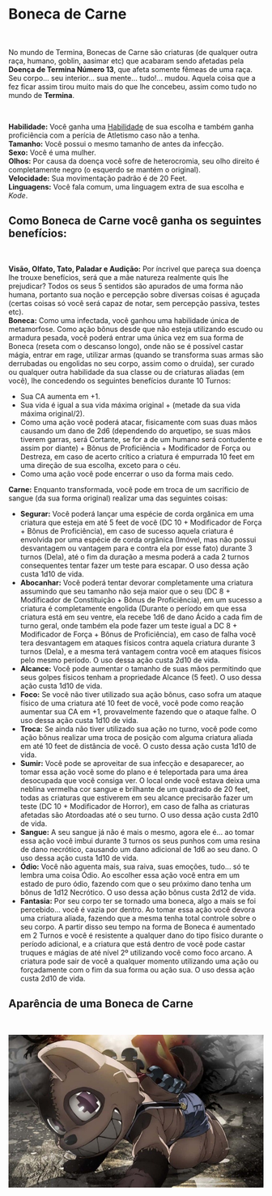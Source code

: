 # Boneca de Carne

<br>

No mundo de Termina, Bonecas de Carne são criaturas (de qualquer outra raça, humano, goblin, aasimar etc) que acabaram sendo afetadas pela **Doença de Termina Número 13**, que afeta somente fêmeas de uma raça. Seu corpo... seu interior... sua mente... tudo!... mudou. Aquela coisa que a fez ficar assim tirou muito mais do que lhe concebeu, assim como tudo no mundo de **Termina**.

<br>

**Habilidade:** Você ganha uma [Habilidade](../../../src/pages/players/feats.html) de sua escolha e também ganha proficiência com a perícia de Atletismo caso não a tenha.<br>
**Tamanho:** Você possui o mesmo tamanho de antes da infecção. <br>
**Sexo:** Você é uma mulher.<br>
**Olhos:** Por causa da doença você sofre de heterocromia, seu olho direito é completamente negro (o esquerdo se mantém o original). <br>
**Velocidade:** Sua movimentação padrão é de 20 Feet.<br>
**Linguagens:** Você fala comum, uma linguagem extra de sua escolha e *Kode*. <br>

## Como Boneca de Carne você ganha os seguintes benefícios:

<br>

**Visão, Olfato, Tato, Paladar e Audição:** Por íncrivel que pareça sua doença lhe trouxe benefícios, será que a mãe natureza realmente quis lhe prejudicar? Todos os seus 5 sentidos são apurados de uma forma não humana, portanto sua noção e percepção sobre diversas coisas é aguçada (certas coisas só você será capaz de notar, sem percepção passiva, testes etc).  
**Boneca:** Como uma infectada, você ganhou uma habilidade única de metamorfose. Como ação bônus desde que não esteja utilizando escudo ou armadura pesada, você poderá entrar uma única vez em sua forma de Boneca (reseta com o descanso longo), onde não se é possível castar mágia, entrar em rage, utilizar armas (quando se transforma suas armas são derrubadas ou engolidas no seu corpo, assim como o druida), ser curado ou qualquer outra habilidade da sua classe ou de criaturas aliadas (em você), lhe concedendo os seguintes benefícios durante 10 Turnos:

* Sua CA aumenta em +1. <br>
* Sua vida é igual a sua vida máxima original + (metade da sua vida máxima original/2). <br>
* Como uma ação você poderá atacar, fisicamente com suas duas mãos causando um dano de 2d6 (dependendo do arquetipo, se suas mãos tiverem garras, será Cortante, se for a de um humano será contudente e assim por diante) + Bônus de Proficiência + Modificador de Força ou Destreza, em caso de acerto crítico a criatura é empurrada 10 feet em uma direção de sua escolha, exceto para o céu.<br>
* Como uma ação você pode encerrar o uso da forma mais cedo.<br>

**Carne:** Enquanto transformada, você pode em troca de um sacríficio de sangue (da sua forma original) realizar uma das seguintes coisas:

* **Segurar:** Você poderá lançar uma espécie de corda orgânica em uma criatura que esteja em até 5 feet de você (DC 10 + Modificador de Força + Bônus de Proficiência), em caso de sucesso aquela criatura é envolvida por uma espécie de corda orgânica (Imóvel, mas não possui desvantagem ou vantagem para e contra ela por esse fato) durante 3 turnos (Dela), até o fim da duração a mesma poderá a cada 2 turnos consequentes tentar fazer um teste para escapar. O uso dessa ação custa 1d10 de vida.
* **Abocanhar:** Você poderá tentar devorar completamente uma criatura assumindo que seu tamanho não seja maior que o seu (DC 8 + Modificador de Constituição + Bônus de Proficiência), em um sucesso a criatura é completamente engolida (Durante o período em que essa criatura está em seu ventre, ela recebe 1d6 de dano Ácido a cada fim de turno geral, onde também ela pode fazer um teste igual a DC 8 + Modificador de Força + Bônus de Proficiência), em caso de falha você tera desvantagem em ataques físicos contra aquela criatura durante 3 turnos (Dela), e a mesma terá vantagem contra você em ataques físicos pelo mesmo período. O uso dessa ação custa 2d10 de vida. 
* **Alcance:** Você pode aumentar o tamanho de suas mãos permitindo que seus golpes físicos tenham a propriedade Alcance (5 feet). O uso dessa ação custa 1d10 de vida.
* **Foco:** Se você não tiver utilizado sua ação bônus, caso sofra um ataque físico de uma criatura até 10 feet de você, você pode como reação aumentar sua CA em +1, provavelmente fazendo que o ataque falhe. O uso dessa ação custa 1d10 de vida.
* **Troca:** Se ainda não tiver utilizado sua ação no turno, você pode como ação bônus realizar uma troca de posição com alguma criatura aliada em até 10 feet de distância de você. O custo dessa ação custa 1d10 de vida.
* **Sumir:** Você pode se aproveitar de sua infecção e desaparecer, ao tomar essa ação você some do plano e é teleportada para uma área desocupada que você consiga ver. O local onde você estava deixa uma neblina vermelha cor sangue e brilhante de um quadrado de 20 feet, todas as criaturas que estiverem em seu alcance precisarão fazer um teste (DC 10 + Modificador de Horror), em caso de falha as criaturas afetadas são Atordoadas até o seu turno. O uso dessa ação custa 2d10 de vida.
* **Sangue:** A seu sangue já não é mais o mesmo, agora ele é... ao tomar essa ação você imbui durante 3 turnos os seus punhos com uma resina de dano necrótico, causando um dano adicional de 1d6 ao seu dano. O uso dessa ação custa 1d10 de vida.
* **Ódio:** Você não aguenta mais, sua raiva, suas emoções, tudo... só te lembra uma coisa Ódio. Ao escolher essa ação você entra em um estado de puro ódio, fazendo com que o seu próximo dano tenha um bônus de 1d12 Necrótico. O uso dessa ação bônus custa 2d12 de vida.
* **Fantasia:** Por seu corpo ter se tornado uma boneca, algo a mais se foi percebido... você é vazia por dentro. Ao tomar essa ação você devora uma criatura aliada, fazendo que a mesma tenha total controle sobre o seu corpo. A partir disso seu tempo na forma de Boneca é aumentado em 2 Turnos e você é resistente a qualquer dano do tipo físico durante o período adicional, e a criatura que está dentro de você pode castar truques e mágias de até nível 2º utilizando você como foco arcano. A criatura pode sair de você a qualquer momento utilizando uma ação ou forçadamente com o fim da sua forma ou ação sua. O uso dessa ação custa 2d10 de vida.

## Aparência de uma Boneca de Carne

<br>

![alt text](<../../../src/resources/imgs/races/boneca de carne.jpg>)
